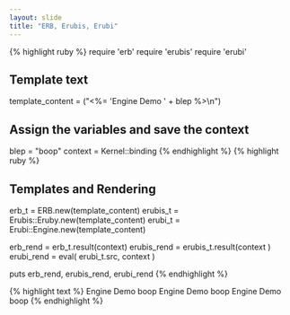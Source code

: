 ```yaml
---
layout: slide
title: "ERB, Erubis, Erubi"
---
```


<section markdown="1">
{% highlight ruby %}
  require 'erb'
  require 'erubis'
  require 'erubi'

  # Template text
  template_content = ("<%= 'Engine Demo ' + blep %>\n")

  # Assign the variables and save the context
  blep = "boop"
  context = Kernel::binding
{% endhighlight %}
{% highlight ruby %}

  # Templates and Rendering
  erb_t    = ERB.new(template_content)
  erubis_t = Erubis::Eruby.new(template_content)
  erubi_t  = Erubi::Engine.new(template_content)

  erb_rend    = erb_t.result(context)
  erubis_rend = erubis_t.result(context )
  erubi_rend  = eval( erubi_t.src, context )

  puts erb_rend, erubis_rend, erubi_rend
{% endhighlight %}
</section>

<section markdown="1">
{% highlight text %}
Engine Demo boop
Engine Demo boop
Engine Demo boop
{% endhighlight %}
</section>
